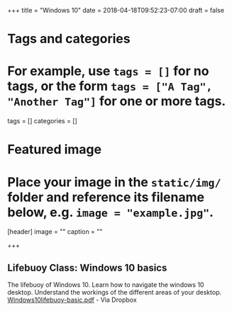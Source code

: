 +++
title = "Windows 10"
date = 2018-04-18T09:52:23-07:00
draft = false

# Tags and categories
# For example, use `tags = []` for no tags, or the form `tags = ["A Tag", "Another Tag"]` for one or more tags.
tags = []
categories = []

# Featured image
# Place your image in the `static/img/` folder and reference its filename below, e.g. `image = "example.jpg"`.
[header]
image = ""
caption = ""

+++
## Lifebuoy Class: Windows 10 basics
The lifebuoy of Windows 10. Learn how to navigate the windows 10 desktop. Understand the workings of the different areas of your desktop.
[Windows10lifebuoy-basic.pdf](https://www.dropbox.com/s/1812elryqplvk5o/Windows10lifebuoy-basic.pdf?dl=0) - Via Dropbox
